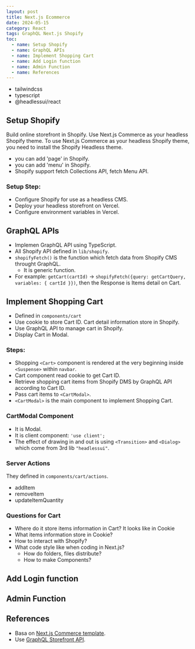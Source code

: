 ```yaml
---
layout: post
title: Next.js Ecommerce
date: 2024-05-15
category: React
tags: GraphQL Next.js Shopify
toc:
  - name: Setup Shopify
  - name: GraphQL APIs
  - name: Implement Shopping Cart
  - name: Add Login function
  - name: Admin Function
  - name: References
---
```


- tailwindcss
- typescript
- @headlessui/react


## Setup Shopify

Build online storefront in Shopify. Use Next.js Commerce as your headless Shopify theme. 
To use Next.js Commerce as your headless Shopify theme, you need to install the Shopify Headless theme. 

- you can add 'page' in Shopify.
- you can add 'menu' in Shopify.
- Shopify support fetch Collections API, fetch Menu API.

### Setup Step:
- Configure Shopify for use as a headless CMS.
- Deploy your headless storefront on Vercel.
- Configure environment variables in Vercel.

## GraphQL APIs

- Implemen GraphQL API using TypeScript.
- All Shopify API defined in `lib/shopify`.
- `shopifyFetch()` is the function which fetch data from Shopify CMS throught GraphQL.
  - It is generic function. 
- For example: `getCart(cartId)` -> `shopifyFetch({query: getCartQuery, variables: { cartId }})`, then the Response is Items detail on Cart.

## Implement Shopping Cart

- Defined in `components/cart`
- Use cookie to store Cart ID. Cart detail information store in Shopify.
- Use GraphQL API to manage cart in Shopify.
- Display Cart in Modal.

### Steps:
- Shopping `<Cart>` component is rendered at the very beginning inside `<Suspense>` within `navbar`.
- Cart component read cookie to get Cart ID.
- Retrieve shopping cart items from Shopify DMS by GraphQL API according to Cart ID.
- Pass cart items to `<CartModal>`.
- `<CartModal>` is the main component to implement Shopping Cart. 

### CartModal Component
- It is Modal.
- It is client component: `'use client';`
- The effect of drawing in and out is using `<Transition>` and `<Dialog>` which come from 3rd lib `"headlessui"`.

### Server Actions
They defined in `components/cart/actions`.
- addItem
- removeItem
- updateItemQuantity


### Questions for Cart
- Where do it store items information in Cart?  It looks like in Cookie
- What items information store in Cookie?
- How to interact with Shopify?
- What code style like when coding in Next.js? 
  - How do folders, files distribute?
  - How to make Components? 


## Add Login function


## Admin Function

## References
- Basa on [Next.js Commerce template](https://github.com/vercel/commerce).
- Use [GraphQL Storefront API](https://shopify.dev/docs/api/storefront).
